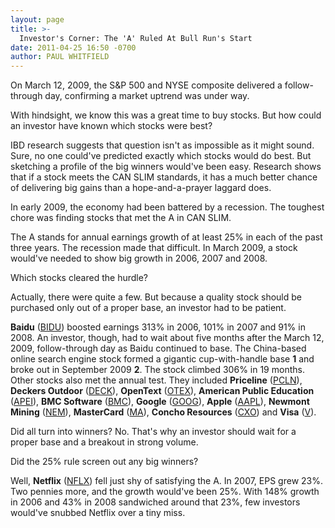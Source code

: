 ```yaml
---
layout: page
title: >-
  Investor's Corner: The 'A' Ruled At Bull Run's Start
date: 2011-04-25 16:50 -0700
author: PAUL WHITFIELD
---
```





On March 12, 2009, the S&P 500 and NYSE composite delivered a follow-through day, confirming a market uptrend was under way.

  

With hindsight, we know this was a great time to buy stocks. But how could an investor have known which stocks were best?

  

IBD research suggests that question isn't as impossible as it might sound. Sure, no one could've predicted exactly which stocks would do best. But sketching a profile of the big winners would've been easy. Research shows that if a stock meets the CAN SLIM standards, it has a much better chance of delivering big gains than a hope-and-a-prayer laggard does.

  

In early 2009, the economy had been battered by a recession. The toughest chore was finding stocks that met the A in CAN SLIM.

  

The A stands for annual earnings growth of at least 25% in each of the past three years. The recession made that difficult. In March 2009, a stock would've needed to show big growth in 2006, 2007 and 2008.

  

Which stocks cleared the hurdle?

  

Actually, there were quite a few. But because a quality stock should be purchased only out of a proper base, an investor had to be patient.

  

**Baidu** ([BIDU](https://research.investors.com/quote.aspx?symbol=BIDU)) boosted earnings 313% in 2006, 101% in 2007 and 91% in 2008. An investor, though, had to wait about five months after the March 12, 2009, follow-through day as Baidu continued to base. The China-based online search engine stock formed a gigantic cup-with-handle base **1** and broke out in September 2009 **2**. The stock climbed 306% in 19 months. Other stocks also met the annual test. They included **Priceline** ([PCLN](https://research.investors.com/quote.aspx?symbol=PCLN)), **Deckers Outdoor** ([DECK](https://research.investors.com/quote.aspx?symbol=DECK)), **OpenText** ([OTEX](https://research.investors.com/quote.aspx?symbol=OTEX)), **American Public Education** ([APEI](https://research.investors.com/quote.aspx?symbol=APEI)), **BMC Software** ([BMC](https://research.investors.com/quote.aspx?symbol=BMC)), **Google** ([GOOG](https://research.investors.com/quote.aspx?symbol=GOOG)), **Apple** ([AAPL](https://research.investors.com/quote.aspx?symbol=AAPL)), **Newmont Mining** ([NEM](https://research.investors.com/quote.aspx?symbol=NEM)), **MasterCard** ([MA](https://research.investors.com/quote.aspx?symbol=MA)), **Concho Resources** ([CXO](https://research.investors.com/quote.aspx?symbol=CXO)) and **Visa** ([V](https://research.investors.com/quote.aspx?symbol=V)).

  

Did all turn into winners? No. That's why an investor should wait for a proper base and a breakout in strong volume.

  

Did the 25% rule screen out any big winners?

  

Well, **Netflix** ([NFLX](https://research.investors.com/quote.aspx?symbol=NFLX)) fell just shy of satisfying the A. In 2007, EPS grew 23%. Two pennies more, and the growth would've been 25%. With 148% growth in 2006 and 43% in 2008 sandwiched around that 23%, few investors would've snubbed Netflix over a tiny miss.




